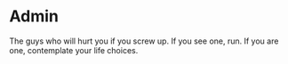 # Admin

The guys who will hurt you if you screw up. If you see one, run. If you are one, contemplate your life choices.